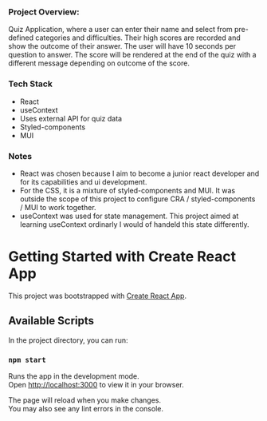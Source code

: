 <h3>Project Overview:</h3>

Quiz Application, where a user can enter their name and select from pre-defined categories and difficulties. Their high scores are recorded and show the outcome of their answer. The user will have 10 seconds per question to answer. The score will be rendered at the end of the quiz with a different message depending on outcome of the score.

<h3>Tech Stack</h3>

- React
- useContext
- Uses external API for quiz data
- Styled-components
- MUI

<h3>Notes</h3>

- React was chosen because I aim to become a junior react developer and for its capabilities and ui development.
- For the CSS, it is a mixture of styled-components and MUI. It was outside the scope of this project to configure CRA / styled-components / MUI to work together.
- useContext was used for state management. This project aimed at learning useContext ordinarly I would of handeld this state differently.

# Getting Started with Create React App

This project was bootstrapped with [Create React App](https://github.com/facebook/create-react-app).

## Available Scripts

In the project directory, you can run:

### `npm start`

Runs the app in the development mode.\
Open [http://localhost:3000](http://localhost:3000) to view it in your browser.

The page will reload when you make changes.\
You may also see any lint errors in the console.
